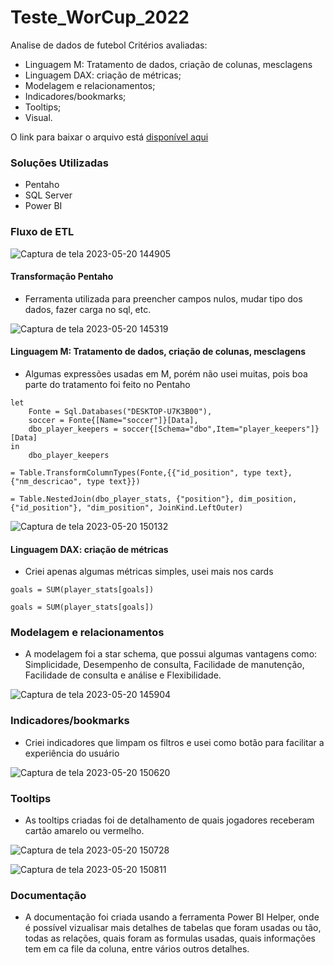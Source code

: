# Teste_WorCup_2022
Analise de dados de futebol
Critérios avaliadas:
- Linguagem M: Tratamento de dados, criação de colunas, mesclagens
- Linguagem DAX: criação de métricas;
- Modelagem e relacionamentos;
- Indicadores/bookmarks;
- Tooltips;
- Visual.

O link para baixar o arquivo está [disponível aqui](https://onedrive.live.com/?id=7782EEBC0072CC7B%212329&cid=7782EEBC0072CC7B)



### Soluções Utilizadas

- Pentaho 
- SQL Server
- Power BI

### Fluxo de ETL

![Captura de tela 2023-05-20 144905](https://github.com/Mecoaliza/CEPE/assets/113151407/2f631301-3ada-48e1-a392-28740aa57e7f)


#### Transformação Pentaho

- Ferramenta utilizada para preencher campos nulos, mudar tipo dos dados, fazer carga no sql, etc.

![Captura de tela 2023-05-20 145319](https://github.com/Mecoaliza/CEPE/assets/113151407/21140b1d-b875-41db-b9be-b02142594286)


####  Linguagem M: Tratamento de dados, criação de colunas, mesclagens

- Algumas expressões usadas em M, porém não usei muitas, pois boa parte do tratamento foi feito no Pentaho

```
let
    Fonte = Sql.Databases("DESKTOP-U7K3B00"),
    soccer = Fonte{[Name="soccer"]}[Data],
    dbo_player_keepers = soccer{[Schema="dbo",Item="player_keepers"]}[Data]
in
    dbo_player_keepers
```
```
= Table.TransformColumnTypes(Fonte,{{"id_position", type text}, {"nm_descricao", type text}})
```
```
= Table.NestedJoin(dbo_player_stats, {"position"}, dim_position, {"id_position"}, "dim_position", JoinKind.LeftOuter)
```

![Captura de tela 2023-05-20 150132](https://github.com/Mecoaliza/CEPE/assets/113151407/449a8ab9-f77e-440f-8ff2-03d8295a2dff)

#### Linguagem DAX: criação de métricas

- Criei apenas algumas métricas simples, usei mais nos cards

```
goals = SUM(player_stats[goals]) 
```
```
goals = SUM(player_stats[goals]) 
```

### Modelagem e relacionamentos

- A modelagem foi a star schema, que possui algumas vantagens como: Simplicidade, Desempenho de consulta, Facilidade de manutenção,
Facilidade de consulta e análise e Flexibilidade.


![Captura de tela 2023-05-20 145904](https://github.com/Mecoaliza/CEPE/assets/113151407/8d4bb001-ddec-48cb-8114-676496423e86)

### Indicadores/bookmarks
- Criei indicadores que limpam os filtros e usei como botão para facilitar a experiência do usuário

![Captura de tela 2023-05-20 150620](https://github.com/Mecoaliza/CEPE/assets/113151407/fe706983-45c1-4850-90ab-506261096da5)

### Tooltips

- As tooltips criadas foi de detalhamento de quais jogadores receberam cartão amarelo ou vermelho.

![Captura de tela 2023-05-20 150728](https://github.com/Mecoaliza/CEPE/assets/113151407/22c4cfe1-c834-4c15-af75-0565968f5171)

![Captura de tela 2023-05-20 150811](https://github.com/Mecoaliza/CEPE/assets/113151407/15df1243-51f6-488a-8f05-c2deac01a3a6)


### Documentação 

- A documentação foi criada usando a ferramenta Power BI Helper, onde é possível vizualisar mais detalhes de tabelas que foram usadas ou tão, 
todas as relações, quais foram as formulas usadas, quais informações tem em ca file da coluna, entre vários outros detalhes.

